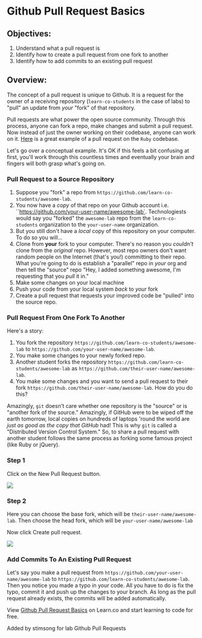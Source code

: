 # Github Pull Request Basics

## Objectives:

1. Understand what a pull request is
1. Identify how to create a pull request from one fork to another
2. Identify how to add commits to an existing pull request

## Overview:

The concept of a pull request is unique to Github. It is a request for the
owner of a receiving repository (`learn-co-students` in the case of labs) to
"pull" an update from _your_ "fork" of that repository.

Pull requests are what power the open source community. Through this process,
anyone can fork a repo, make changes and submit a pull request. Now instead of
just the owner working on their codebase, anyone can work on it.  [Here][pr] is
a great example of a pull request on the `Ruby` codebase.

Let's go over a conceptual example. It's OK if this feels a bit confusing at
first, you'll work through this countless times and eventually your brain
and fingers will both grasp what's going on.

### Pull Request to a Source Repository

1. Suppose you "fork" a repo from `https://github.com/learn-co-students/awesome-lab`.
2. You now have a _copy_ of that repo on your Github account i.e.
   ``https://github.com/your-user-name/awesome-lab`. Technologiests would say
   you "forked" the `awesome-lab` repo from the `learn-co-students` organization
   to the `your-user-name` organization.
3. But you still don't have a *local* copy of this repository on your computer.
   To do so you will...
4. Clone from **your** fork to your computer. There's no reason you _couldn't_
   clone from the _original_ repo. However, most repo owners don't want random
   people on the Internet (that's you!) committing to their repo. What you're
   going to do is establish a "parallel" repo in _your_ org and then tell the
   "source" repo "Hey, I added something awesome, I'm requesting that you _pull_
   it in."
5. Make some changes on your local machine
6. Push your code from your local system _back_ to _your_ fork
7. Create a pull request that requests your improved code be "pulled" into the
   source repo.

### Pull Request From One Fork To Another

Here's a story:

1. You fork the repository `https://github.com/learn-co-students/awesome-lab`
   to `https://github.com/your-user-name/awesome-lab`.
1. You make some changes to your newly forked repo.
1. Another student forks the repository
   `https://github.com/learn-co-students/awesome-lab` as
   `https://github.com/their-user-name/awesome-lab`.
1.  You make some changes and you want to send a pull request to their fork
    `https://github.com/their-user-name/awesome-lab`. How do you do this?

Amazingly, `git` doesn't care whether one repository is the "source" or is
"another fork of the source." Amazingly, if GitHub were to be wiped off the
earth tomorrow, local copies on hundreds of laptops 'round the world are _just
as good as the copy that GitHub_ had! This is why `git` is called a
"Distributed Version Control System." So, to share a pull request with another
student follows the same process as forking some famous project (like Ruby or
jQuery).

### Step 1

Click on the New Pull Request button.

![](https://curriculum-content.s3.amazonaws.com/gitpulls/2.png)

### Step 2

Here you can choose the base fork, which will be `their-user-name/awesome-lab`.
Then choose the head fork, which will be `your-user-name/awesome-lab`

Now click Create pull request.

![](https://curriculum-content.s3.amazonaws.com/gitpulls/4.jpg)

### Add Commits To An Existing Pull Request

Let's say you make a pull request from
`https://github.com/your-user-name/awesome-lab` to
`https://github.com/learn-co-students/awesome-lab`. Then you notice you made a
typo in your code. All you have to do is fix the typo, commit it and push up
the changes to your branch. As long as the pull request already exists, the
commits will be added automatically.

<p data-visibility='hidden'>View <a href='https://learn.co/lessons/github-pull-request-basics' title='Github Pull Request Basics'>Github Pull Request Basics</a> on Learn.co and start learning to code for free.</p>

[pr]: https://github.com/ruby/ruby/pull/1051

Added by stimsong for lab Github Pull Requests
